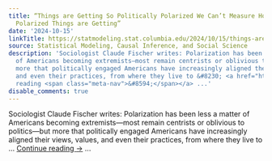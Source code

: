 ```yaml
---
title: “Things are Getting So Politically Polarized We Can’t Measure How Politically
  Polarized Things are Getting”
date: '2024-10-15'
linkTitle: https://statmodeling.stat.columbia.edu/2024/10/15/things-are-getting-so-politically-polarized-we-cant-measure-how-politically-polarized-things-are-getting/
source: Statistical Modeling, Causal Inference, and Social Science
description: 'Sociologist Claude Fischer writes: Polarization has been less a matter
  of Americans becoming extremists—most remain centrists or oblivious to politics—but
  more that politically engaged Americans have increasingly aligned their views, values,
  and even their practices, from where they live to &#8230; <a href="https://statmodeling.stat.columbia.edu/2024/10/15/things-are-getting-so-politically-polarized-we-cant-measure-how-politically-polarized-things-are-getting/">Continue
  reading <span class="meta-nav">&#8594;</span></a> ...'
disable_comments: true
---
```

Sociologist Claude Fischer writes: Polarization has been less a matter of Americans becoming extremists—most remain centrists or oblivious to politics—but more that politically engaged Americans have increasingly aligned their views, values, and even their practices, from where they live to &#8230; <a href="https://statmodeling.stat.columbia.edu/2024/10/15/things-are-getting-so-politically-polarized-we-cant-measure-how-politically-polarized-things-are-getting/">Continue reading <span class="meta-nav">&#8594;</span></a> ...